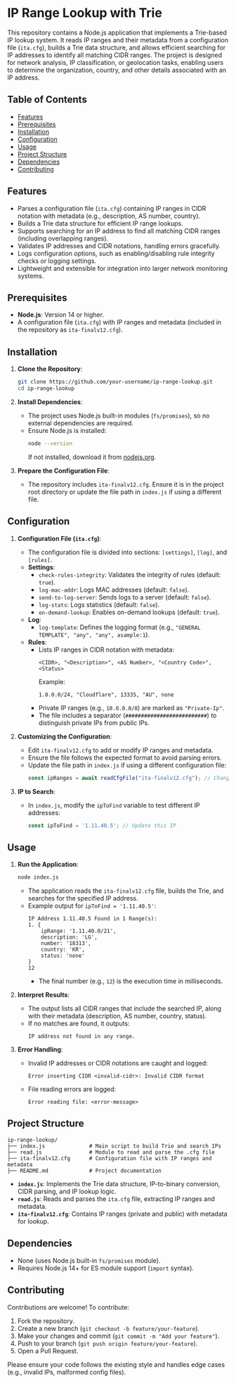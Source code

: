 # IP Range Lookup with Trie

This repository contains a Node.js application that implements a Trie-based IP lookup system. It reads IP ranges and their metadata from a configuration file (`ita.cfg`), builds a Trie data structure, and allows efficient searching for IP addresses to identify all matching CIDR ranges. The project is designed for network analysis, IP classification, or geolocation tasks, enabling users to determine the organization, country, and other details associated with an IP address.

## Table of Contents
- [Features](#features)
- [Prerequisites](#prerequisites)
- [Installation](#installation)
- [Configuration](#configuration)
- [Usage](#usage)
- [Project Structure](#project-structure)
- [Dependencies](#dependencies)
- [Contributing](#contributing)

## Features
- Parses a configuration file (`ita.cfg`) containing IP ranges in CIDR notation with metadata (e.g., description, AS number, country).
- Builds a Trie data structure for efficient IP range lookups.
- Supports searching for an IP address to find all matching CIDR ranges (including overlapping ranges).
- Validates IP addresses and CIDR notations, handling errors gracefully.
- Logs configuration options, such as enabling/disabling rule integrity checks or logging settings.
- Lightweight and extensible for integration into larger network monitoring systems.

## Prerequisites
- **Node.js**: Version 14 or higher.
- A configuration file (`ita.cfg`) with IP ranges and metadata (included in the repository as `ita-finalv12.cfg`).

## Installation
1. **Clone the Repository**:
   ```bash
   git clone https://github.com/your-username/ip-range-lookup.git
   cd ip-range-lookup
   ```

2. **Install Dependencies**:
   - The project uses Node.js built-in modules (`fs/promises`), so no external dependencies are required.
   - Ensure Node.js is installed:
     ```bash
     node --version
     ```
     If not installed, download it from [nodejs.org](https://nodejs.org/).

3. **Prepare the Configuration File**:
   - The repository includes `ita-finalv12.cfg`. Ensure it is in the project root directory or update the file path in `index.js` if using a different file.

## Configuration
1. **Configuration File (`ita.cfg`)**:
   - The configuration file is divided into sections: `[settings]`, `[log]`, and `[rules]`.
   - **Settings**:
     - `check-rules-integrity`: Validates the integrity of rules (default: `true`).
     - `log-mac-addr`: Logs MAC addresses (default: `false`).
     - `send-to-log-server`: Sends logs to a server (default: `false`).
     - `log-stats`: Logs statistics (default: `false`).
     - `on-demand-lookup`: Enables on-demand lookups (default: `true`).
   - **Log**:
     - `log-template`: Defines the logging format (e.g., `"GENERAL TEMPLATE", "any", "any", asample:1`).
   - **Rules**:
     - Lists IP ranges in CIDR notation with metadata:
       ```
       <CIDR>, "<Description>", <AS Number>, "<Country Code>", <Status>
       ```
       Example:
       ```
       1.0.0.0/24, "Cloudflare", 13335, "AU", none
       ```
     - Private IP ranges (e.g., `10.0.0.0/8`) are marked as `"Private-Ip"`.
     - The file includes a separator (`##########################`) to distinguish private IPs from public IPs.

2. **Customizing the Configuration**:
   - Edit `ita-finalv12.cfg` to add or modify IP ranges and metadata.
   - Ensure the file follows the expected format to avoid parsing errors.
   - Update the file path in `index.js` if using a different configuration file:
     ```javascript
     const ipRanges = await readCfgFile("ita-finalv12.cfg"); // Change filename if needed
     ```

3. **IP to Search**:
   - In `index.js`, modify the `ipToFind` variable to test different IP addresses:
     ```javascript
     const ipToFind = '1.11.40.5'; // Update this IP
     ```

## Usage
1. **Run the Application**:
   ```bash
   node index.js
   ```
   - The application reads the `ita-finalv12.cfg` file, builds the Trie, and searches for the specified IP address.
   - Example output for `ipToFind = '1.11.40.5'`:
     ```
     IP Address 1.11.40.5 Found in 1 Range(s):
     1. {
         ipRange: '1.11.40.0/21',
         description: 'LG',
         number: '18313',
         country: 'KR',
         status: 'none'
     }
     12
     ```
     - The final number (e.g., `12`) is the execution time in milliseconds.

2. **Interpret Results**:
   - The output lists all CIDR ranges that include the searched IP, along with their metadata (description, AS number, country, status).
   - If no matches are found, it outputs:
     ```
     IP address not found in any range.
     ```

3. **Error Handling**:
   - Invalid IP addresses or CIDR notations are caught and logged:
     ```
     Error inserting CIDR <invalid-cidr>: Invalid CIDR format
     ```
   - File reading errors are logged:
     ```
     Error reading file: <error-message>
     ```

## Project Structure
```
ip-range-lookup/
├── index.js              # Main script to build Trie and search IPs
├── read.js               # Module to read and parse the .cfg file
├── ita-finalv12.cfg      # Configuration file with IP ranges and metadata
├── README.md             # Project documentation
```

- **`index.js`**: Implements the Trie data structure, IP-to-binary conversion, CIDR parsing, and IP lookup logic.
- **`read.js`**: Reads and parses the `ita.cfg` file, extracting IP ranges and metadata.
- **`ita-finalv12.cfg`**: Contains IP ranges (private and public) with metadata for lookup.

## Dependencies
- None (uses Node.js built-in `fs/promises` module).
- Requires Node.js 14+ for ES module support (`import` syntax).

## Contributing
Contributions are welcome! To contribute:
1. Fork the repository.
2. Create a new branch (`git checkout -b feature/your-feature`).
3. Make your changes and commit (`git commit -m "Add your feature"`).
4. Push to your branch (`git push origin feature/your-feature`).
5. Open a Pull Request.

Please ensure your code follows the existing style and handles edge cases (e.g., invalid IPs, malformed config files).

